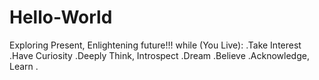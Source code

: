 # Hello-World
Exploring Present, Enlightening future!!!
while (You Live):
  .Take Interest 
  .Have Curiosity
  .Deeply Think, Introspect
  .Dream
  .Believe
  .Acknowledge, Learn
  .
